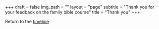 +++
draft = false
img_path = ""
layout = "page"
subtitle = "Thank you for your feedback on the family bible course"
title = "Thank you"
+++

Return to the [timeline](/sets)